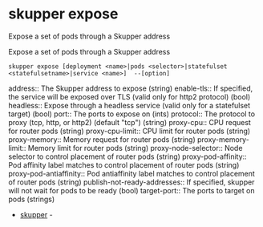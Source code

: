 # skupper expose

Expose a set of pods through a Skupper address

Expose a set of pods through a Skupper address

    skupper expose [deployment <name>|pods <selector>|statefulset <statefulsetname>|service <name>]  --[option]

address:: 
The Skupper address to expose
 (string)
enable-tls:: 
If specified, the service will be exposed over TLS (valid only for http2 protocol)
 (bool)
headless:: 
Expose through a headless service (valid only for a statefulset target)
 (bool)
port:: 
The ports to expose on
 (ints)
protocol:: 
The protocol to proxy (tcp, http, or http2) (default "tcp")
 (string)
proxy-cpu:: 
CPU request for router pods
 (string)
proxy-cpu-limit:: 
CPU limit for router pods
 (string)
proxy-memory:: 
Memory request for router pods
 (string)
proxy-memory-limit:: 
Memory limit for router pods
 (string)
proxy-node-selector:: 
Node selector to control placement of router pods
 (string)
proxy-pod-affinity:: 
Pod affinity label matches to control placement of router pods
 (string)
proxy-pod-antiaffinity:: 
Pod antiaffinity label matches to control placement of router pods
 (string)
publish-not-ready-addresses:: 
If specified, skupper will not wait for pods to be ready
 (bool)
target-port:: 
The ports to target on pods
 (strings)

* [skupper](skupper.adoc)	 -
